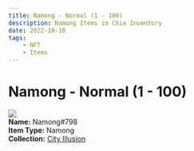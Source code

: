 ```yaml
---
title: Namong - Normal (1 - 100)
description: Namong Items in Chia Inventory
date: 2022-10-10
tags:
    - NFT
    - Items
---
```


# Namong - Normal (1 - 100)
<div class="item_thumbnail">
<img loading="lazy" src="https://qkc6fz56f4f4xgdfel5geo3j2fclahtzrgwrlmgstoyqzbzvky.arweave.net/goXi574vC8uYZSL6Yjtp0USwHnmJrRWw-0puxDIc1Vk"><br/>
<div><strong>Name:</strong> Namong#798</div>
<div><strong>Item Type:</strong> Namong</div>
<div><strong>Collection:</strong> <a href="https://www.spacescan.io/xch/nft/collection/col1lend2dcn558km4wcwta4xnkfv3xpcmlp9kyt0m909emvfxechlyqdl5ndg">City Illusion</a></div>
</div>

